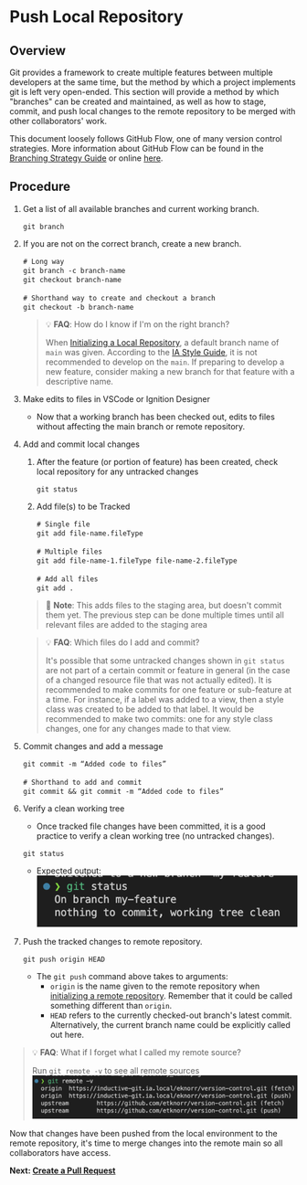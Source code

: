 # Push Local Repository
## Overview
Git provides a framework to create multiple features between multiple developers at the same time, but the method by which a project implements git is left very open-ended. This section will provide a method by which "branches" can be created and maintained, as well as how to stage, commit, and push local changes to the remote repository to be merged with other collaborators' work.

This document loosely follows GitHub Flow, one of many version control strategies. More information about GitHub Flow can be found in the [Branching Strategy Guide](Branching%20Strategy.md) or online [here](https://docs.github.com/en/enterprise-server@3.7/get-started/quickstart/github-flow).

## Procedure
1. Get a list of all available branches and current working branch.
    ```shell
    git branch
    ```
2. If you are not on the correct branch, create a new branch.
    ```shell
    # Long way
    git branch -c branch-name
    git checkout branch-name

    # Shorthand way to create and checkout a branch
    git checkout -b branch-name
    ```
    > :bulb: **FAQ**: How do I know if I'm on the right branch?
    >  
    > When [Initializing a Local Repository](Initialize%20a%20Local%20Repository.md), a default branch name of `main` was given. According to the [IA Style Guide](Git%20Style%20Guide.md), it is not recommended to develop on the `main`. If preparing to develop a new feature, consider making a new branch for that feature with a descriptive name.

3. Make edits to files in VSCode or Ignition Designer
   - Now that a working branch has been checked out, edits to files without affecting the main branch or remote repository.

4. Add and commit local changes
   1. After the feature (or portion of feature) has been created, check local repository for any untracked changes
        ```shell 
        git status
        ```
   2. Add file(s) to be Tracked
        ```shell
        # Single file
        git add file-name.fileType

        # Multiple files
        git add file-name-1.fileType file-name-2.fileType

        # Add all files
        git add . 
        ```
    > :memo: **Note**: This adds files to the staging area, but doesn't commit them yet. The previous step can be done multiple times until all relevant files are added to the staging area
    
    > :bulb: **FAQ**: Which files do I add and commit?
    >
    > It's possible that some untracked changes shown in `git status` are not part of a certain commit or feature in general (in the case of a changed resource file that was not actually edited). It is recommended to make commits for one feature or sub-feature at a time. For instance, if a label was added to a view, then a style class was created to be added to that label. It would be recommended to make two commits: one for any style class changes, one for any changes made to that view.

5. Commit changes and add a message
    ```shell 
    git commit -m “Added code to files”

    # Shorthand to add and commit 
    git commit && git commit -m “Added code to files”
    ```

6. Verify a clean working tree
   - Once tracked file changes have been committed, it is a good practice to verify a clean working tree (no untracked changes).
    ```shell 
    git status
    ```
   - Expected output: ![Clean Working Tree](images/clean_working_tree.png)

7. Push the tracked changes to remote repository.
    ```shell 
    git push origin HEAD
    ```
    - The `git push` command above takes to arguments:
      - `origin` is the name given to the remote repository when [initializing a remote repository](Initialize%20a%20Local%20Repository.md). Remember that it could be called something different than `origin`.
      - `HEAD` refers to the currently checked-out branch's latest commit. Alternatively, the current branch name could be explicitly called out here.

> :bulb: **FAQ**: What if I forget what I called my remote source?
>
> Run `git remote -v` to see all remote sources
> ![Remote Sources](images/remote_sources.png)

Now that changes have been pushed from the local environment to the remote repository, it's time to merge changes into the remote main so all collaborators have access.

**Next: [Create a Pull Request](Create%20a%20Pull%20Request.md)**
